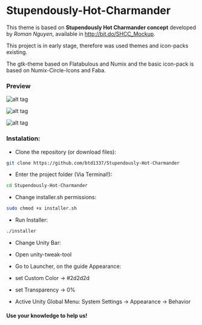 # Stupendously-Hot-Charmander

This theme is based on **Stupendously Hot Charmander concept** developed by _Roman Nguyen_, available in http://bit.do/SHCC_Mockup.

This project is in early stage, therefore was used themes and icon-packs existing.

The gtk-theme based on Flatabulous and Numix and the basic icon-pack is based on Numix-Circle-Icons and Faba.


### Preview

![alt tag](https://raw.githubusercontent.com/btd1337/Stupendously-Hot-Charmander/master/preview/preview1.png)


![alt tag](https://raw.githubusercontent.com/btd1337/Stupendously-Hot-Charmander/master/preview/preview2.png)


![alt tag](https://raw.githubusercontent.com/btd1337/Stupendously-Hot-Charmander/master/preview/preview3.png)



### Instalation:


* Clone the repository (or download files):
```bash
git clone https://github.com/btd1337/Stupendously-Hot-Charmander
```
* Enter the project folder (Via Terminal!):
```bash
cd Stupendously-Hot-Charmander
```
* Change installer.sh permissions:
```bash
sudo chmod +x installer.sh
```
* Run Installer:
```bash
./installer
```
* Change Unity Bar:
 * Open unity-tweak-tool
 * Go to Launcher, on the guide Appearance:
 * set Custom Color -> #2d2d2d
 * set Transparency -> 0%

* Active Unity Global Menu:
 System Settings -> Appearance -> Behavior


#### Use your knowledge to help us!
